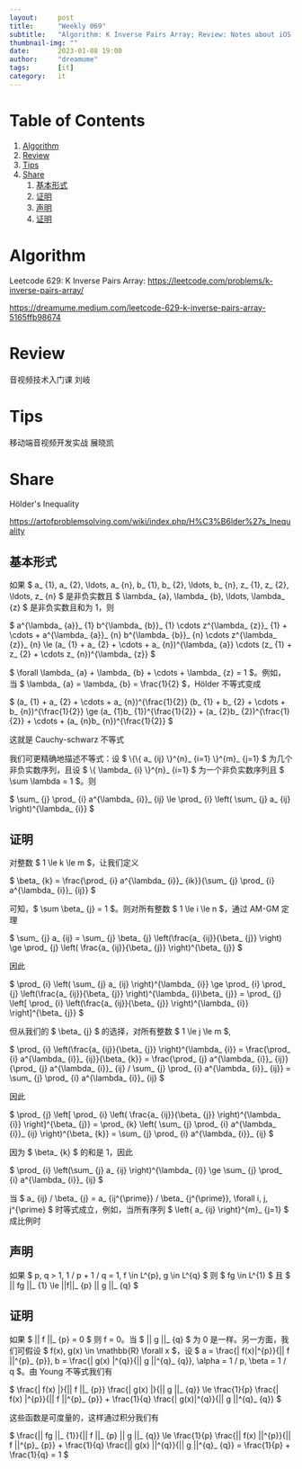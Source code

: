 ```yaml
---
layout:     post
title:      "Weekly 069"
subtitle:   "Algorithm: K Inverse Pairs Array; Review: Notes about iOS Develop; Tips: The Case of the Implicit Move; Share: Hölder's Inequality"
thumbnail-img: ""
date:       2023-01-08 19:00
author:     "dreamume"
tags: 		[it]
category:   it
---
```

<head>
    <script src="https://cdn.mathjax.org/mathjax/latest/MathJax.js?config=TeX-AMS-MML_HTMLorMML" type="text/javascript"></script>
    <script type="text/x-mathjax-config">
        MathJax.Hub.Config({
            tex2jax: {
            skipTags: ['script', 'noscript', 'style', 'textarea', 'pre'],
            inlineMath: [['$','$']]
            }
        });
    </script>
</head>

# Table of Contents

1.  [Algorithm](#orgc85d0b5)
2.  [Review](#orgc24edf6)
3.  [Tips](#org1e81d96)
4.  [Share](#orgcff46b5)
    1.  [基本形式](#orgedb6e40)
    2.  [证明](#orgbc2f88a)
    3.  [声明](#orgbcdbf9b)
    4.  [证明](#org8cdfd6a)


<a id="orgc85d0b5"></a>

# Algorithm

Leetcode 629: K Inverse Pairs Array: <https://leetcode.com/problems/k-inverse-pairs-array/>

<https://dreamume.medium.com/leetcode-629-k-inverse-pairs-array-5165ffb98674>


<a id="orgc24edf6"></a>

# Review

音视频技术入门课    刘岐


<a id="org1e81d96"></a>

# Tips

移动端音视频开发实战    展晓凯


<a id="orgcff46b5"></a>

# Share

Hölder's Inequality

<https://artofproblemsolving.com/wiki/index.php/H%C3%B6lder%27s_Inequality>


<a id="orgedb6e40"></a>

## 基本形式

如果 $ a_ {1}, a_ {2}, \\ldots, a_ {n}, b_ {1}, b_ {2}, \\ldots, b_ {n}, z_ {1}, z_ {2}, \\ldots, z_ {n} $ 是非负实数且 $ \\lambda_ {a}, \\lambda_ {b}, \\ldots, \\lambda_ {z} $ 是非负实数且和为 1，则 

$ a^{\\lambda_ {a}}_ {1} b^{\\lambda_ {b}}_ {1} \\cdots z^{\\lambda_ {z}}_ {1} + \\cdots + a^{\\lambda_ {a}}_ {n} b^{\\lambda_ {b}}_ {n} \\cdots z^{\\lambda_ {z}}_ {n} \\le (a_ {1} + a_ {2} + \\cdots + a_ {n})^{\\lambda_ {a}} \\cdots (z_ {1} + z_ {2} + \\cdots z_ {n})^{\\lambda_ {z}} $

$ \\forall \\lambda_ {a} + \\lambda_ {b} + \\cdots + \\lambda_ {z} = 1 $。例如，当 $ \\lambda_ {a} = \\lambda_ {b} = \\frac{1}{2} $，Hölder 不等式变成

$ (a_ {1} + a_ {2} + \\cdots + a_ {n})^{\\frac{1}{2}} (b_ {1} + b_ {2} + \\cdots + b_ {n})^{\\frac{1}{2}} \\ge (a_ {1}b_ {1})^{\\frac{1}{2}} + (a_ {2}b_ {2})^{\\frac{1}{2}} + \\cdots + (a_ {n}b_ {n})^{\\frac{1}{2}} $

这就是 Cauchy-schwarz 不等式

我们可更精确地描述不等式：设 $ \\{\\{ a_ {ij} \\}^{n}_ {i=1} \\}^{m}_ {j=1} $ 为几个非负实数序列，且设 $ \\{ \\lambda_ {i} \\}^{n}_ {i=1} $ 为一个非负实数序列且 $ \\sum \\lambda = 1 $。则

$ \\sum_ {j} \\prod_ {i} a^{\\lambda_ {i}}_ {ij} \\le \\prod_ {i} \\left( \\sum_ {j} a_ {ij} \\right)^{\\lambda_ {i}} $


<a id="orgbc2f88a"></a>

## 证明

对整数 $ 1 \\le k \\le m $，让我们定义

$ \\beta_ {k} = \\frac{\\prod_ {i} a^{\\lambda_ {i}}_ {ik}}{\\sum_ {j} \\prod_ {i} a^{\\lambda_ {i}}_ {ij}} $

可知，$ \\sum \\beta_ {j} = 1 $。则对所有整数 $ 1 \\le i \\le n $，通过 AM-GM 定理

$ \\sum_ {j} a_ {ij} = \\sum_ {j} \\beta_ {j} \\left(\\frac{a_ {ij}}{\\beta_ {j}} \\right) \\ge \\prod_ {j} \\left( \\frac{a_ {ij}}{\\beta_ {j}} \\right)^{\\beta_ {j}} $

因此

$ \\prod_ {i} \\left( \\sum_ {j} a_ {ij} \\right)^{\\lambda_ {i}} \\ge \\prod_ {i} \\prod_ {j} \\left(\\frac{a_ {ij}}{\\beta_ {j}} \\right)^{\\lambda_ {i}\\beta_ {j}} = \\prod_ {j} \\left[ \\prod_ {i} \left(\\frac{a_ {ij}}{\\beta_ {j}} \\right)^{\\lambda_ {i}} \\right]^{\\beta_ {j}} $

但从我们的 $ \\beta_ {j} $ 的选择，对所有整数 $ 1 \\le j \\le m $,

$ \\prod_ {i} \\left(\\frac{a_ {ij}}{\\beta_ {j}} \\right)^{\\lambda_ {i}} = \\frac{\\prod_ {i} a^{\\lambda_ {i}}_ {ij}}{\\beta_ {k}} = \\frac{\\prod_ {j} a^{\\lambda_ {i}}_ {ij}}{\\prod_ {j} a^{\\lambda_ {i}}_ {ij} / \\sum_ {j} \\prod_ {i} a^{\\lambda_ {i}}_ {ij}} = \\sum_ {j} \\prod_ {i} a^{\\lambda_ {i}}_ {ij} $

因此

$ \\prod_ {j} \\left[ \\prod_ {i} \\left( \\frac{a_ {ij}}{\\beta_ {j}} \\right)^{\\lambda_ {i}} \\right]^{\\beta_ {j}} = \\prod_ {k} \\left( \\sum_ {j} \\prod_ {i} a^{\\lambda_ {i}}_ {ij} \\right)^{\\beta_ {k}} = \\sum_ {j} \\prod_ {i} a^{\\lambda_ {i}}_ {ij} $

因为 $ \\beta_ {k} $ 的和是 1，因此

$ \\prod_ {i} \\left(\\sum_ {j} a_ {ij} \\right)^{\\lambda_ {i}} \\ge \\sum_ {j} \\prod_ {i} a^{\\lambda_ {i}}_ {ij} $

当 $ a_ {ij} / \\beta_ {j} = a_ {ij^{\\prime}} / \\beta_ {j^{\\prime}}, \\forall i, j, j^{\\prime} $ 时等式成立，例如，当所有序列 $ \\left{ a_ {ij} \\right}^{m}_ {j=1} $ 成比例时


<a id="orgbcdbf9b"></a>

## 声明

如果 $ p, q > 1, 1 / p + 1 / q = 1, f \\in L^{p}, g \\in L^{q} $ 则 $ fg \\in L^{1} $ 且 $ \|\| fg \|\|_ {1} \\le \|\|f\|\|_ {p} \|\| g \|\|_ {q} $


<a id="org8cdfd6a"></a>

## 证明

如果 $ \|\| f \|\|_ {p} = 0 $ 则 f = 0。当 $ \|\| g \|\|_ {q} $ 为 0 是一样。另一方面，我们可假设 $ f(x), g(x) \\in \\mathbb{R} \\forall x $，设 $ a = \\frac{\| f(x)\|^{p}}{\|\| f \|\|^{p}_ {p}}, b = \\frac{\| g(x) \|^{q}}{\|\| g \|\|^{q}_ {q}}, \\alpha = 1 / p, \\beta = 1 / q $。由 Young 不等式我们有

$ \\frac{\| f(x) \|}{\|\| f \|\|_ {p}} \\frac{\| g(x) \|}{\|\| g \|\|_ {q}} \\le \\frac{1}{p} \\frac{\| f(x) \|^{p}}{\|\| f \|\|^{p}_ {p}} + \\frac{1}{q} \\frac{\| g(x)\|^{q}}{\|\| g \|\|^{q}_ {q}} $

这些函数是可度量的，这样通过积分我们有

$ \\frac{\|\| fg \|\|_ {1}}{\|\| f \|\|_ {p} \|\| g \|\|_ {q}} \\le \\frac{1}{p} \\frac{\|\| f(x) \|\|^{p}}{\|\| f \|\|^{p}_ {p}} + \\frac{1}{q} \\frac{\|\| g(x) \|\|^{q}}{\|\| g \|\|^{q}_ {q}} = \\frac{1}{p} + \\frac{1}{q} = 1 $

